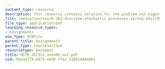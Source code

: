 ```yaml
---
content_type: resource
description: This resource contains solution for the problem set eigenvectors.
file: /media/courses/6-262-discrete-stochastic-processes-spring-2011/99a367788475e6d8ff0251b81d484661_MIT6_262S11_assn05_sol.pdf
file_type: application/pdf
learning_resource_types:
- Assignments
ocw_type: OCWFile
parent_title: Assignments
parent_type: CourseSection
resourcetype: Document
title: MIT6_262S11_assn05_sol.pdf
uid: 99a36778-8475-e6d8-ff02-51b81d484661
---
```

